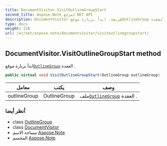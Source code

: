 ```yaml
---
title: DocumentVisitor.VisitOutlineGroupStart
second_title: Aspose.Note لمرجع NET API
description: DocumentVisitor طريقة. ابدأ بزيارة موقعOutlineGroup العقدة .
type: docs
weight: 110
url: /ar/net/aspose.note/documentvisitor/visitoutlinegroupstart/
---
```

## DocumentVisitor.VisitOutlineGroupStart method

ابدأ بزيارة موقع[`OutlineGroup`](../../outlinegroup/) العقدة .

```csharp
public virtual void VisitOutlineGroupStart(OutlineGroup outlineGroup)
```

| معامل | يكتب | وصف |
| --- | --- | --- |
| outlineGroup | OutlineGroup | ملف[`OutlineGroup`](../../outlinegroup/) العقدة . |

### أنظر أيضا

* class [OutlineGroup](../../outlinegroup/)
* class [DocumentVisitor](../)
* مساحة الاسم [Aspose.Note](../../documentvisitor/)
* المجسم [Aspose.Note](../../../)


